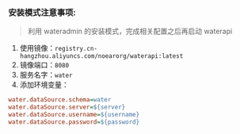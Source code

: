 
### 安装模式注意事项:

> 利用 wateradmin 的安装模式，完成相关配置之后再启动 waterapi

1. 使用镜像：`registry.cn-hangzhou.aliyuncs.com/noearorg/waterapi:latest`
2. 镜像端口：`8080`
3. 服务名字：`water`   
4. 添加环境变量：

```ini
water.dataSource.schema=water
water.dataSource.server=${server}
water.dataSource.username=${username}
water.dataSource.password=${password}
```


